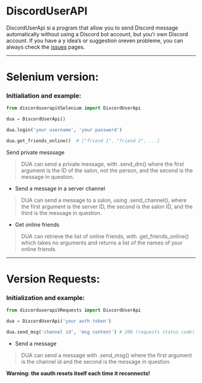 # DiscordUserAPI

DiscordUserApi si a program that allow you to send Discord message automatically without using a Discord bot account, but you’r own Discord account.
If you have a y idea’s or suggestion oreven probleme, you can always check the [issues](https://github.com/codeuriii/DiscordUserAPI/issues) pages.

---
# Selenium version:

### Initialiation and example:
```py
from discorduserapiVSelenium import DiscordUserApi

dua = DiscordUserApi()

dua.login('your username', 'your password')

dua.get_friends_online()  # ["friend 1", "friend 2", ...]
```

Send private messsage
> DUA can send a private message, with .send_dm() where the first argument is the ID of the salon, not the person, and the second is the message in question.

- Send a message in a server channel
> DUA can send a message to a salon, using .send_channel(), where the first argument is the server ID, the second is the salon ID, and the third is the message in question.

- Get online friends
> DUA can retrieve the list of online friends, with .get_friends_online() which takes no arguments and returns a list of the names of your online friends.

---
# Version Requests:

### Initialization and example:

```py
from discorduserapiVRequests import DiscordUserApi

dua = DiscordUserApi('your auth token')

dua.send_msg('channel id', 'msg content') # 200 (requests status code)
```

- Send a message
> DUA can send a message with .send_msg() where the first argument is the channel id and the second is the message in question.

**Warning: the oauth resets itself each time it reconnects!**